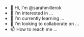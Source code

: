 - 👋 Hi, I’m @sarahmillerok
- 👀 I’m interested in ...
- 🌱 I’m currently learning ...
- 💞️ I’m looking to collaborate on ...
- 📫 How to reach me ...

<!---
sarahmillerok/sarahmillerok is a ✨ special ✨ repository because its `README.md` (this file) appears on your GitHub profile.
You can click the Preview link to take a look at your changes.
--->
